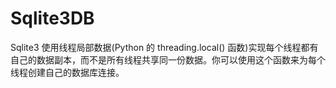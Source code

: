 # Sqlite3DB
Sqlite3 使用线程局部数据(Python 的 threading.local() 函数)实现每个线程都有自己的数据副本，而不是所有线程共享同一份数据。你可以使用这个函数来为每个线程创建自己的数据库连接。
